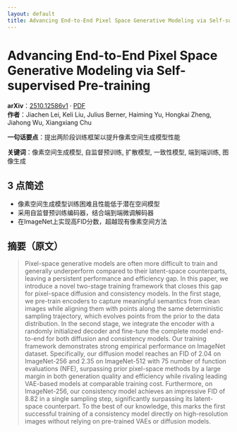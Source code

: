 ```yaml
---
layout: default
title: Advancing End-to-End Pixel Space Generative Modeling via Self-supervised Pre-training
---
```


# Advancing End-to-End Pixel Space Generative Modeling via Self-supervised Pre-training
**arXiv**：[2510.12586v1](https://arxiv.org/abs/2510.12586) · [PDF](https://arxiv.org/pdf/2510.12586.pdf)  
**作者**：Jiachen Lei, Keli Liu, Julius Berner, Haiming Yu, Hongkai Zheng, Jiahong Wu, Xiangxiang Chu  

**一句话要点**：提出两阶段训练框架以提升像素空间生成模型性能

**关键词**：像素空间生成模型, 自监督预训练, 扩散模型, 一致性模型, 端到端训练, 图像生成

## 3 点简述
- 像素空间生成模型训练困难且性能低于潜在空间模型
- 采用自监督预训练编码器，结合端到端微调解码器
- 在ImageNet上实现高FID分数，超越现有像素空间方法

## 摘要（原文）

> Pixel-space generative models are often more difficult to train and generally
> underperform compared to their latent-space counterparts, leaving a persistent
> performance and efficiency gap. In this paper, we introduce a novel two-stage
> training framework that closes this gap for pixel-space diffusion and
> consistency models. In the first stage, we pre-train encoders to capture
> meaningful semantics from clean images while aligning them with points along
> the same deterministic sampling trajectory, which evolves points from the prior
> to the data distribution. In the second stage, we integrate the encoder with a
> randomly initialized decoder and fine-tune the complete model end-to-end for
> both diffusion and consistency models. Our training framework demonstrates
> strong empirical performance on ImageNet dataset. Specifically, our diffusion
> model reaches an FID of 2.04 on ImageNet-256 and 2.35 on ImageNet-512 with 75
> number of function evaluations (NFE), surpassing prior pixel-space methods by a
> large margin in both generation quality and efficiency while rivaling leading
> VAE-based models at comparable training cost. Furthermore, on ImageNet-256, our
> consistency model achieves an impressive FID of 8.82 in a single sampling step,
> significantly surpassing its latent-space counterpart. To the best of our
> knowledge, this marks the first successful training of a consistency model
> directly on high-resolution images without relying on pre-trained VAEs or
> diffusion models.

